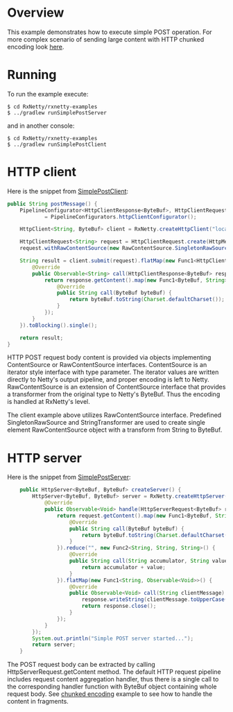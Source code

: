 Overview
========

This example demonstrates how to execute simple POST operation. For more complex scenario of sending
large content with HTTP chunked encoding look [here](../chunk).

Running
=======

To run the example execute:

```
$ cd RxNetty/rxnetty-examples
$ ../gradlew runSimplePostServer
```

and in another console:

```
$ cd RxNetty/rxnetty-examples
$ ../gradlew runSimplePostClient
```

HTTP client
===========

Here is the snippet from [SimplePostClient](SimplePostClient.java):

```java
public String postMessage() {
    PipelineConfigurator<HttpClientResponse<ByteBuf>, HttpClientRequest<String>> pipelineConfigurator
            = PipelineConfigurators.httpClientConfigurator();

    HttpClient<String, ByteBuf> client = RxNetty.createHttpClient("localhost", port, pipelineConfigurator);

    HttpClientRequest<String> request = HttpClientRequest.create(HttpMethod.POST, "test/post");
    request.withRawContentSource(new RawContentSource.SingletonRawSource<String>(MESSAGE, new StringTransformer()));

    String result = client.submit(request).flatMap(new Func1<HttpClientResponse<ByteBuf>, Observable<String>>() {
        @Override
        public Observable<String> call(HttpClientResponse<ByteBuf> response) {
            return response.getContent().map(new Func1<ByteBuf, String>() {
                @Override
                public String call(ByteBuf byteBuf) {
                    return byteBuf.toString(Charset.defaultCharset());
                }
            });
        }
    }).toBlocking().single();

    return result;
}
```
 
HTTP POST request body content is provided via objects implementing ContentSource or RawContentSource interfaces.
ContentSource is an iterator style interface with type parameter. The iterator values are written directly to
Netty's output pipeline, and proper encoding is left to Netty. RawContentSource is an extension of ContentSource
interface that provides a transformer from the original type to Netty's ByteBuf. Thus the encoding is handled at
RxNetty's level.

The client example above utilizes RawContentSource interface. Predefined SingletonRawSource and StringTransformer
are used to create single element RawContentSource object with a transform from String to ByteBuf.

HTTP server
===========

Here is the snippet from [SimplePostServer](SimplePostServer.java):

```java
    public HttpServer<ByteBuf, ByteBuf> createServer() {
        HttpServer<ByteBuf, ByteBuf> server = RxNetty.createHttpServer(port, new RequestHandler<ByteBuf, ByteBuf>() {
            @Override
            public Observable<Void> handle(HttpServerRequest<ByteBuf> request, final HttpServerResponse<ByteBuf> response) {
                return request.getContent().map(new Func1<ByteBuf, String>() {
                    @Override
                    public String call(ByteBuf byteBuf) {
                        return byteBuf.toString(Charset.defaultCharset());
                    }
                }).reduce("", new Func2<String, String, String>() {
                    @Override
                    public String call(String accumulator, String value) {
                        return accumulator + value;
                    }
                }).flatMap(new Func1<String, Observable<Void>>() {
                    @Override
                    public Observable<Void> call(String clientMessage) {
                        response.writeString(clientMessage.toUpperCase());
                        return response.close();
                    }
                });
            }
        });
        System.out.println("Simple POST server started...");
        return server;
    }
```

The POST request body can be extracted by calling HttpServerRequest.getContent method. The default HTTP request pipeline
includes request content aggregation handler, thus there is a single call to the corresponding handler function
with ByteBuf object containing whole request body. See [chunked encoding](../chunk) example to see how to handle
the content in fragments.